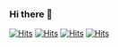 ### Hi there 👋

<!--
**daeukii/daeukii** is a ✨ _special_ ✨ repository because its `README.md` (this file) appears on your GitHub profile.

Here are some ideas to get you started:

- 🔭 I’m currently working on ...
- 🌱 I’m currently learning ...
- 👯 I’m looking to collaborate on ...
- 🤔 I’m looking for help with ...
- 💬 Ask me about ...
- 📫 How to reach me: ...
- 😄 Pronouns: ...
- ⚡ Fun fact: ...
-->
[![Hits](https://hits.seeyoufarm.com/api/count/incr/badge.svg?url=https%3A%2F%2Fgithub.com%2Fdaeukii&count_bg=%23E6E6E6&title_bg=%23FF6A6A&icon=html5.svg&icon_color=%23FF1C1C&title=HTML&edge_flat=true)](https://hits.seeyoufarm.com)
[![Hits](https://hits.seeyoufarm.com/api/count/incr/badge.svg?url=https%3A%2F%2Fgithub.com%2Fdaeukii&count_bg=%23E6E6E6&title_bg=%235860D0&icon=csswizardry.svg&icon_color=%23AA95E3&title=CSS&edge_flat=true)](https://hits.seeyoufarm.com)
[![Hits](https://hits.seeyoufarm.com/api/count/incr/badge.svg?url=https%3A%2F%2Fgithub.com%2Fdaeukii&count_bg=%23E6E6E6&title_bg=%23D9DE4B&icon=node-dot-js.svg&icon_color=%23202020&title=JavaScript&edge_flat=true)](https://hits.seeyoufarm.com)
[![Hits](https://hits.seeyoufarm.com/api/count/incr/badge.svg?url=https%3A%2F%2Fgithub.com%2Fdaeukii&count_bg=%23E6E6E6&title_bg=%2307EAFF&icon=react.svg&icon_color=%2350949A&title=React&edge_flat=true)](https://hits.seeyoufarm.com)

